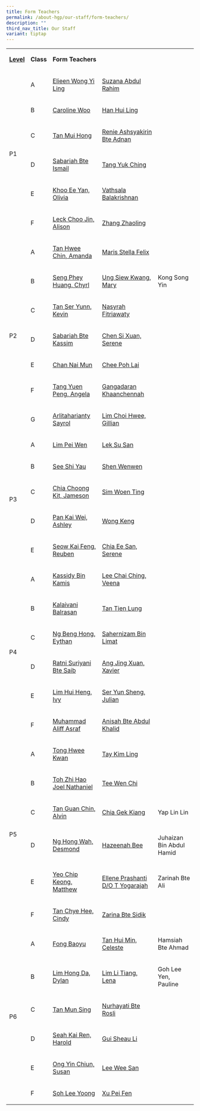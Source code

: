 ```yaml
---
title: Form Teachers
permalink: /about-hgp/our-staff/form-teachers/
description: ""
third_nav_title: Our Staff
variant: tiptap
---
```

<table>
<tbody>
<tr>
<td rowspan="1" colspan="1">
<p><strong><u>Level</u></strong>
</p>
</td>
<td rowspan="1" colspan="1">
<p><strong>Class</strong>
</p>
</td>
<td rowspan="1" colspan="3">
<p><strong>Form Teachers</strong>
</p>
</td>
</tr>
<tr>
<td rowspan="6" colspan="1">
<p>P1</p>
</td>
<td rowspan="1" colspan="1">
<p>A</p>
</td>
<td rowspan="1" colspan="1">
<p><a href="elieen_wong_yi_ling@moe.edu.sg" rel="noopener noreferrer nofollow" target="_blank">Elieen Wong Yi Ling</a>
</p>
</td>
<td rowspan="1" colspan="1">
<p><a href="suzana_abdul_rahim@moe.edu.sg" rel="noopener noreferrer nofollow" target="_blank">Suzana Abdul Rahim</a>
</p>
</td>
<td rowspan="1" colspan="1">
<p></p>
</td>
</tr>
<tr>
<td rowspan="1" colspan="1">
<p>B</p>
</td>
<td rowspan="1" colspan="1">
<p><a href="caroline_seet@moe.edu.sg" rel="noopener noreferrer nofollow" target="_blank">Caroline Woo</a>
</p>
</td>
<td rowspan="1" colspan="1">
<p><a href="han_hui_ling@moe.edu.sg" rel="noopener noreferrer nofollow" target="_blank">Han Hui Ling</a>
</p>
</td>
<td rowspan="1" colspan="1">
<p></p>
</td>
</tr>
<tr>
<td rowspan="1" colspan="1">
<p>C</p>
</td>
<td rowspan="1" colspan="1">
<p><a href="tan_mui_hong@moe.edu.sg" rel="noopener noreferrer nofollow" target="_blank">Tan Mui Hong</a>
</p>
</td>
<td rowspan="1" colspan="1">
<p><a href="renie_ashsyakirin_adnan@moe.edu.sg" rel="noopener noreferrer nofollow" target="_blank">Renie Ashsyakirin Bte Adnan</a>
</p>
</td>
<td rowspan="1" colspan="1">
<p></p>
</td>
</tr>
<tr>
<td rowspan="1" colspan="1">
<p>D</p>
</td>
<td rowspan="1" colspan="1">
<p><a href="sabariah_ismail@moe.edu.sg" rel="noopener noreferrer nofollow" target="_blank">Sabariah Bte Ismail</a>
</p>
</td>
<td rowspan="1" colspan="1">
<p><a href="tang_yuk_ching@moe.edu.sg" rel="noopener noreferrer nofollow" target="_blank">Tang Yuk Ching</a>
</p>
</td>
<td rowspan="1" colspan="1">
<p></p>
</td>
</tr>
<tr>
<td rowspan="1" colspan="1">
<p>E</p>
</td>
<td rowspan="1" colspan="1">
<p><a href="khoo_ee_yen@moe.edu.sg" rel="noopener noreferrer nofollow" target="_blank">Khoo Ee Yan, Olivia</a>
</p>
</td>
<td rowspan="1" colspan="1">
<p><a href="vathsala_balakrishnan@moe.edu.sg" rel="noopener noreferrer nofollow" target="_blank">Vathsala Balakrishnan</a>
</p>
</td>
<td rowspan="1" colspan="1">
<p></p>
</td>
</tr>
<tr>
<td rowspan="1" colspan="1">
<p>F</p>
</td>
<td rowspan="1" colspan="1">
<p><a href="alison_leck_choo_jin@moe.edu.sg" rel="noopener noreferrer nofollow" target="_blank">Leck Choo Jin, Alison</a>
</p>
</td>
<td rowspan="1" colspan="1">
<p><a href="zhang_zhaoling@moe.edu.sg" rel="noopener noreferrer nofollow" target="_blank">Zhang Zhaoling</a>
</p>
</td>
<td rowspan="1" colspan="1">
<p></p>
</td>
</tr>
<tr>
<td rowspan="7" colspan="1">
<p>P2</p>
</td>
<td rowspan="1" colspan="1">
<p>A</p>
</td>
<td rowspan="1" colspan="1">
<p><a href="tan_hwee_chin@moe.edu.sg" rel="noopener noreferrer nofollow" target="_blank">Tan Hwee Chin, Amanda</a>
</p>
</td>
<td rowspan="1" colspan="1">
<p><a href="maris_stella_felix@moe.edu.sg" rel="noopener noreferrer nofollow" target="_blank">Maris Stella Felix</a>
</p>
</td>
<td rowspan="1" colspan="1">
<p></p>
</td>
</tr>
<tr>
<td rowspan="1" colspan="1">
<p>B</p>
</td>
<td rowspan="1" colspan="1">
<p><a href="chyrl_seng@moe.edu.sg" rel="noopener noreferrer nofollow" target="_blank">Seng Phey Huang, Chyrl</a>
</p>
</td>
<td rowspan="1" colspan="1">
<p><a href="ung_siew_kwang@moe.edu.sg" rel="noopener noreferrer nofollow" target="_blank">Ung Siew Kwang, Mary</a>
</p>
</td>
<td rowspan="1" colspan="1">
<p>Kong Song Yin</p>
</td>
</tr>
<tr>
<td rowspan="1" colspan="1">
<p>C</p>
</td>
<td rowspan="1" colspan="1">
<p><a href="tan_ser_yunn_kevin@moe.edu.sg" rel="noopener noreferrer nofollow" target="_blank">Tan Ser Yunn, Kevin</a>
</p>
</td>
<td rowspan="1" colspan="1">
<p><a href="nasyrah_fitriawaty_ahmad_putri@moe.edu.sg" rel="noopener noreferrer nofollow" target="_blank">Nasyrah Fitriawaty</a>
</p>
</td>
<td rowspan="1" colspan="1">
<p></p>
</td>
</tr>
<tr>
<td rowspan="1" colspan="1">
<p>D</p>
</td>
<td rowspan="1" colspan="1">
<p><a href="sabariah_kassim@moe.edu.sg" rel="noopener noreferrer nofollow" target="_blank">Sabariah Bte Kassim</a>
</p>
</td>
<td rowspan="1" colspan="1">
<p><a href="chen_si_xuan@moe.edu.sg" rel="noopener noreferrer nofollow" target="_blank">Chen Si Xuan, Serene</a>
</p>
</td>
<td rowspan="1" colspan="1">
<p></p>
</td>
</tr>
<tr>
<td rowspan="1" colspan="1">
<p>E</p>
</td>
<td rowspan="1" colspan="1">
<p><a href="chan_nai_mun@moe.edu.sg" rel="noopener noreferrer nofollow" target="_blank">Chan Nai Mun</a>
</p>
</td>
<td rowspan="1" colspan="1">
<p><a href="chee_poh_lai@moe.edu.sg" rel="noopener noreferrer nofollow" target="_blank">Chee Poh Lai</a>
</p>
</td>
<td rowspan="1" colspan="1">
<p></p>
</td>
</tr>
<tr>
<td rowspan="1" colspan="1">
<p>F</p>
</td>
<td rowspan="1" colspan="1">
<p><a href="tang_yuen_peng_angela@moe.edu.sg" rel="noopener noreferrer nofollow" target="_blank">Tang Yuen Peng, Angela</a>
</p>
</td>
<td rowspan="1" colspan="1">
<p><a href="gangadaran_khaanchennah@moe.edu.sg" rel="noopener noreferrer nofollow" target="_blank">Gangadaran Khaanchennah</a>
</p>
</td>
<td rowspan="1" colspan="1">
<p></p>
</td>
</tr>
<tr>
<td rowspan="1" colspan="1">
<p>G</p>
</td>
<td rowspan="1" colspan="1">
<p><a href="arlitaharianty_sayrol@moe.edu.sg" rel="noopener noreferrer nofollow" target="_blank">Arlitaharianty Sayrol</a>
</p>
</td>
<td rowspan="1" colspan="1">
<p><a href="lim_choi_hwee@moe.edu.sg" rel="noopener noreferrer nofollow" target="_blank">Lim Choi Hwee, Gillian</a>
</p>
</td>
<td rowspan="1" colspan="1">
<p></p>
</td>
</tr>
<tr>
<td rowspan="5" colspan="1">
<p>P3</p>
</td>
<td rowspan="1" colspan="1">
<p>A</p>
</td>
<td rowspan="1" colspan="1">
<p><a href="lim_pei_wen@moe.edu.sg" rel="noopener noreferrer nofollow" target="_blank">Lim Pei Wen</a>
</p>
</td>
<td rowspan="1" colspan="1">
<p><a href="lek_susan@moe.edu.sg" rel="noopener noreferrer nofollow" target="_blank">Lek Su San</a>
</p>
</td>
<td rowspan="1" colspan="1">
<p></p>
</td>
</tr>
<tr>
<td rowspan="1" colspan="1">
<p>B</p>
</td>
<td rowspan="1" colspan="1">
<p><a href="see_shi_yau@moe.edu.sg" rel="noopener noreferrer nofollow" target="_blank">See Shi Yau</a>
</p>
</td>
<td rowspan="1" colspan="1">
<p><a href="shen_wenwen@moe.edu.sg" rel="noopener noreferrer nofollow" target="_blank">Shen Wenwen</a>
</p>
</td>
<td rowspan="1" colspan="1">
<p></p>
</td>
</tr>
<tr>
<td rowspan="1" colspan="1">
<p>C</p>
</td>
<td rowspan="1" colspan="1">
<p><a href="chia_choong_kit@moe.edu.sg" rel="noopener noreferrer nofollow" target="_blank">Chia Choong Kit, Jameson</a>
</p>
</td>
<td rowspan="1" colspan="1">
<p><a href="sim_woen_ting@moe.edu.sg" rel="noopener noreferrer nofollow" target="_blank">Sim Woen Ting</a>
</p>
</td>
<td rowspan="1" colspan="1">
<p></p>
</td>
</tr>
<tr>
<td rowspan="1" colspan="1">
<p>D</p>
</td>
<td rowspan="1" colspan="1">
<p><a href="pan_kai_wei@moe.edu.sg" rel="noopener noreferrer nofollow" target="_blank">Pan Kai Wei, Ashley</a>
</p>
</td>
<td rowspan="1" colspan="1">
<p><a href="wong_keng@moe.edu.sg" rel="noopener noreferrer nofollow" target="_blank">Wong Keng</a>
</p>
</td>
<td rowspan="1" colspan="1">
<p></p>
</td>
</tr>
<tr>
<td rowspan="1" colspan="1">
<p>E</p>
</td>
<td rowspan="1" colspan="1">
<p><a href="seow_kaifeng_reuben@moe.edu.sg" rel="noopener noreferrer nofollow" target="_blank">Seow Kai Feng, Reuben</a>
</p>
</td>
<td rowspan="1" colspan="1">
<p><a href="chia_ee_san@moe.edu.sg" rel="noopener noreferrer nofollow" target="_blank">Chia Ee San, Serene</a>
</p>
</td>
<td rowspan="1" colspan="1">
<p></p>
</td>
</tr>
<tr>
<td rowspan="6" colspan="1">
<p>P4</p>
</td>
<td rowspan="1" colspan="1">
<p>A</p>
</td>
<td rowspan="1" colspan="1">
<p><a href="kassidy_b_kamis@moe.edu.sg" rel="noopener noreferrer nofollow" target="_blank">Kassidy Bin Kamis</a>
</p>
</td>
<td rowspan="1" colspan="1">
<p><a href="lee_chai_ching_veena@moe.edu.sg" rel="noopener noreferrer nofollow" target="_blank">Lee Chai Ching, Veena</a>
</p>
</td>
<td rowspan="1" colspan="1">
<p></p>
</td>
</tr>
<tr>
<td rowspan="1" colspan="1">
<p>B</p>
</td>
<td rowspan="1" colspan="1">
<p><a href="kalaivani_balrasan@moe.edu.sg" rel="noopener noreferrer nofollow" target="_blank">Kalaivani Balrasan</a>
</p>
</td>
<td rowspan="1" colspan="1">
<p><a href="tan_tien_lung@moe.edu.sg" rel="noopener noreferrer nofollow" target="_blank">Tan Tien Lung</a>
</p>
</td>
<td rowspan="1" colspan="1">
<p></p>
</td>
</tr>
<tr>
<td rowspan="1" colspan="1">
<p>C</p>
</td>
<td rowspan="1" colspan="1">
<p><a href="ng_beng_hong@moe.edu.sg" rel="noopener noreferrer nofollow" target="_blank">Ng Beng Hong, Eythan</a>
</p>
</td>
<td rowspan="1" colspan="1">
<p><a href="sahernizam_bin_limat@moe.edu.sg" rel="noopener noreferrer nofollow" target="_blank">Sahernizam Bin Limat</a>
</p>
</td>
<td rowspan="1" colspan="1">
<p></p>
</td>
</tr>
<tr>
<td rowspan="1" colspan="1">
<p>D</p>
</td>
<td rowspan="1" colspan="1">
<p><a href="ratni_suriyani_saib@moe.edu.sg" rel="noopener noreferrer nofollow" target="_blank">Ratni Suriyani Bte Saib</a>
</p>
</td>
<td rowspan="1" colspan="1">
<p><a href="ang_jing_xuan@moe.edu.sg" rel="noopener noreferrer nofollow" target="_blank">Ang Jing Xuan, Xavier</a>
</p>
</td>
<td rowspan="1" colspan="1">
<p></p>
</td>
</tr>
<tr>
<td rowspan="1" colspan="1">
<p>E</p>
</td>
<td rowspan="1" colspan="1">
<p><a href="lim_hui_heng@moe.edu.sg" rel="noopener noreferrer nofollow" target="_blank">Lim Hui Heng, Ivy</a>
</p>
</td>
<td rowspan="1" colspan="1">
<p><a href="ser_yun_sheng_julian@moe.edu.sg" rel="noopener noreferrer nofollow" target="_blank">Ser Yun Sheng, Julian</a>
</p>
</td>
<td rowspan="1" colspan="1">
<p></p>
</td>
</tr>
<tr>
<td rowspan="1" colspan="1">
<p>F</p>
</td>
<td rowspan="1" colspan="1">
<p><a href="muhammad_aliff_asraf@moe.edu.sg" rel="noopener noreferrer nofollow" target="_blank">Muhammad Aliff Asraf</a>
</p>
</td>
<td rowspan="1" colspan="1">
<p><a href="anisah_abdul_khalid@moe.edu.sg" rel="noopener noreferrer nofollow" target="_blank">Anisah Bte Abdul Khalid</a>
</p>
</td>
<td rowspan="1" colspan="1">
<p></p>
</td>
</tr>
<tr>
<td rowspan="6" colspan="1">
<p>P5</p>
</td>
<td rowspan="1" colspan="1">
<p>A</p>
</td>
<td rowspan="1" colspan="1">
<p><a href="tong_hwee_kwan_a@moe.edu.sg" rel="noopener noreferrer nofollow" target="_blank">Tong Hwee Kwan</a>
</p>
</td>
<td rowspan="1" colspan="1">
<p><a href="tay_kim_ling@moe.edu.sg" rel="noopener noreferrer nofollow" target="_blank">Tay Kim Ling</a>
</p>
</td>
<td rowspan="1" colspan="1">
<p></p>
</td>
</tr>
<tr>
<td rowspan="1" colspan="1">
<p>B</p>
</td>
<td rowspan="1" colspan="1">
<p><a href="toh_zhi_hao_joel@moe.edu.sg" rel="noopener noreferrer nofollow" target="_blank">Toh Zhi Hao Joel Nathaniel</a>
</p>
</td>
<td rowspan="1" colspan="1">
<p><a href="tee_wen_chi@moe.edu.sg" rel="noopener noreferrer nofollow" target="_blank">Tee Wen Chi</a>
</p>
</td>
<td rowspan="1" colspan="1">
<p></p>
</td>
</tr>
<tr>
<td rowspan="1" colspan="1">
<p>C</p>
</td>
<td rowspan="1" colspan="1">
<p><a href="tan_guan_chin_alvin@moe.edu.sg" rel="noopener noreferrer nofollow" target="_blank">Tan Guan Chin, Alvin</a>
</p>
</td>
<td rowspan="1" colspan="1">
<p><a href="chia_gek_kiang@moe.edu.sg" rel="noopener noreferrer nofollow" target="_blank">Chia Gek Kiang</a>
</p>
</td>
<td rowspan="1" colspan="1">
<p>Yap Lin Lin</p>
</td>
</tr>
<tr>
<td rowspan="1" colspan="1">
<p>D</p>
</td>
<td rowspan="1" colspan="1">
<p><a href="ng_hong_wah_desmond@moe.edu.sg" rel="noopener noreferrer nofollow" target="_blank">Ng Hong Wah, Desmond</a>
</p>
</td>
<td rowspan="1" colspan="1">
<p><a href="hazeenah_bee_abdul_latip@moe.edu.sg" rel="noopener noreferrer nofollow" target="_blank">Hazeenah Bee</a>
</p>
</td>
<td rowspan="1" colspan="1">
<p>Juhaizan Bin Abdul Hamid</p>
</td>
</tr>
<tr>
<td rowspan="1" colspan="1">
<p>E</p>
</td>
<td rowspan="1" colspan="1">
<p><a href="yeo_chip_kheong@moe.edu.sg" rel="noopener noreferrer nofollow" target="_blank">Yeo Chip Keong, Matthew</a>
</p>
</td>
<td rowspan="1" colspan="1">
<p><a href="ellene_prashanti_t_yogarajah@moe.edu.sg" rel="noopener noreferrer nofollow" target="_blank">Ellene Prashanti D/O T Yogarajah</a>
</p>
</td>
<td rowspan="1" colspan="1">
<p>Zarinah Bte Ali</p>
</td>
</tr>
<tr>
<td rowspan="1" colspan="1">
<p>F</p>
</td>
<td rowspan="1" colspan="1">
<p><a href="tan_chye_hee@moe.edu.sg" rel="noopener noreferrer nofollow" target="_blank">Tan Chye Hee, Cindy</a>
</p>
</td>
<td rowspan="1" colspan="1">
<p><a href="zarina_sidik@moe.edu.sg" rel="noopener noreferrer nofollow" target="_blank">Zarina Bte Sidik</a>
</p>
</td>
<td rowspan="1" colspan="1">
<p></p>
</td>
</tr>
<tr>
<td rowspan="6" colspan="1">
<p>P6</p>
</td>
<td rowspan="1" colspan="1">
<p>A</p>
</td>
<td rowspan="1" colspan="1">
<p><a href="fong_baoyu@moe.edu.sg" rel="noopener noreferrer nofollow" target="_blank">Fong Baoyu</a>
</p>
</td>
<td rowspan="1" colspan="1">
<p><a href="celeste_tan_hui_min@moe.edu.sg" rel="noopener noreferrer nofollow" target="_blank">Tan Hui Min, Celeste</a>
</p>
</td>
<td rowspan="1" colspan="1">
<p>Hamsiah Bte Ahmad</p>
</td>
</tr>
<tr>
<td rowspan="1" colspan="1">
<p>B</p>
</td>
<td rowspan="1" colspan="1">
<p><a href="lim_hong_da@moe.edu.sg" rel="noopener noreferrer nofollow" target="_blank">Lim Hong Da, Dylan</a>
</p>
</td>
<td rowspan="1" colspan="1">
<p><a href="lim_li_tiang@moe.edu.sg" rel="noopener noreferrer nofollow" target="_blank">Lim Li Tiang, Lena</a>
</p>
</td>
<td rowspan="1" colspan="1">
<p>Goh Lee Yen, Pauline</p>
</td>
</tr>
<tr>
<td rowspan="1" colspan="1">
<p>C</p>
</td>
<td rowspan="1" colspan="1">
<p><a href="tan_mun_sing@moe.gov.sg" rel="noopener noreferrer nofollow" target="_blank">Tan Mun Sing</a>
</p>
</td>
<td rowspan="1" colspan="1">
<p><a href="nurhayati_rosli@moe.edu.sg" rel="noopener noreferrer nofollow" target="_blank">Nurhayati Bte Rosli</a>
</p>
</td>
<td rowspan="1" colspan="1">
<p></p>
</td>
</tr>
<tr>
<td rowspan="1" colspan="1">
<p>D</p>
</td>
<td rowspan="1" colspan="1">
<p><a href="seah_kai_ren_harold@moe.edu.sg" rel="noopener noreferrer nofollow" target="_blank">Seah Kai Ren, Harold</a>
</p>
</td>
<td rowspan="1" colspan="1">
<p><a href="gui_sheau_li@moe.edu.sg" rel="noopener noreferrer nofollow" target="_blank">Gui Sheau Li</a>
</p>
</td>
<td rowspan="1" colspan="1">
<p></p>
</td>
</tr>
<tr>
<td rowspan="1" colspan="1">
<p>E</p>
</td>
<td rowspan="1" colspan="1">
<p><a href="ong_yin_chiun@moe.edu.sg" rel="noopener noreferrer nofollow" target="_blank">Ong Yin Chiun, Susan</a>
</p>
</td>
<td rowspan="1" colspan="1">
<p><a href="lee_wee_san@moe.edu.sg" rel="noopener noreferrer nofollow" target="_blank">Lee Wee San</a>
</p>
</td>
<td rowspan="1" colspan="1">
<p></p>
</td>
</tr>
<tr>
<td rowspan="1" colspan="1">
<p>F</p>
</td>
<td rowspan="1" colspan="1">
<p><a href="soh_lee_yoong@moe.edu.sg" rel="noopener noreferrer nofollow" target="_blank">Soh Lee Yoong</a>
</p>
</td>
<td rowspan="1" colspan="1">
<p><a href="xu_peifen@moe.edu.sg" rel="noopener noreferrer nofollow" target="_blank">Xu Pei Fen</a>
</p>
</td>
<td rowspan="1" colspan="1">
<p></p>
</td>
</tr>
</tbody>
</table>
<p></p>